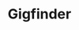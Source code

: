 ---
title: Gigfinder
WIP: true
tag: Website
isProject: true
description: A website for finding gigs, concerts and events around the country
languages: [HTML, CSS, JS, VUE, EXPRESSJS, MONGODB]
thumbnail: https://via.placeholder.com/640x320.png?text=Background-image
---